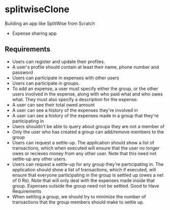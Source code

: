 # splitwiseClone
Building an app like SplitWise from Scratch


- Expense sharing app

## Requirements

- Users can register and update their profiles.
- A user's profile should contain at least their name, phone number and password
- Users can participate in expenses with other users
- Users can participate in groups.
- To add an expense, a user must specify either the group, or the other users involved in the expense, along with who paid
  what and who owes what. They must also specify a description for the expense.
- A user can see their total owed amount
- A user can see a history of the expenses they're involved in
- A user can see a history of the expenses made in a group that they're participating in
- Users shouldn't be able to query about groups they are not a member of
- Only the user who has created a group can add/remove members to the group
- Users can request a settle-up. The application should show a list of transactions, which when executed will ensure that
  the user no longer owes or recieves money from any other user. Note that this need not settle-up any other users.
- Users can request a settle-up for any group they're participating in. The application should show a list of transactions,
  which if executed, will ensure that everyone participating in the group is settled up (owes a net of 0 Rs). Note that will
  only deal with the expenses made inside that group. Expenses outside the group need not be settled.
  Good to Have Requirements
- When settling a group, we should try to minimize the number of transactions that the group members should make to
  settle up.
